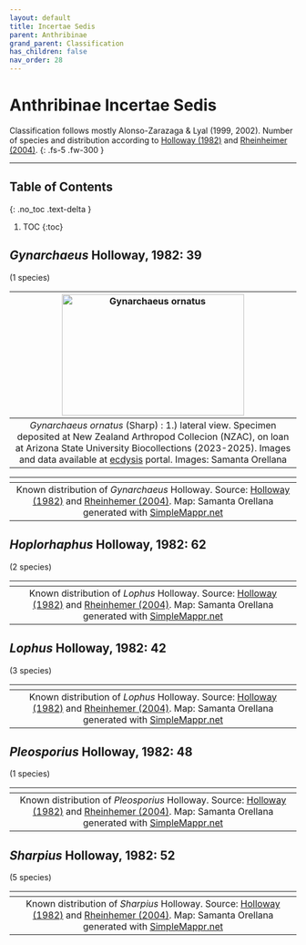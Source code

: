 ```yaml
---
layout: default
title: Incertae Sedis
parent: Anthribinae
grand_parent: Classification
has_children: false
nav_order: 28
---
```



# Anthribinae Incertae Sedis

Classification follows mostly Alonso-Zarazaga & Lyal (1999, 2002). Number of species and distribution according to [Holloway (1982)](https://www.biotaxa.org/fnz/article/view/fnz.3) and [Rheinheimer (2004)](https://www.zobodat.at/pdf/Mitt-Ent-Ver-Stuttgart_39_2004_0001-0244.pdf).
{: .fs-5 .fw-300 }

---

## Table of Contents
{: .no_toc .text-delta }

1. TOC
{:toc}

## _Gynarchaeus_ Holloway, 1982: 39
(1 species)

| [<img src="https://ecdysis.org/imglib/ecdysis/Anthribidae/202305/NZAC_Gynarchaeusfemale_lateral_1684179632.jpg" alt="Gynarchaeus ornatus" width="320" height="213.4">](https://ecdysis.org/imagelib/imgdetails.php?imgid=304516)  | 
|:--:| 
|_Gynarchaeus ornatus_ (Sharp) : 1.) lateral view. Specimen deposited at New Zealand Arthropod Collecion (NZAC), on loan at Arizona State University Biocollections (2023-2025). Images and data available at [ecdysis](https://serv.biokic.asu.edu/ecdysis/index.php) portal. Images: Samanta Orellana|

|<img src="https://www.simplemappr.net/map/20708" alt="" />| 
|:--:| 
|Known distribution of _Gynarchaeus_ Holloway. Source: [Holloway (1982)](https://www.biotaxa.org/fnz/article/view/fnz.3) and [Rheinhemer (2004)](https://www.zobodat.at/pdf/Mitt-Ent-Ver-Stuttgart_39_2004_0001-0244.pdf). Map: Samanta Orellana generated with [SimpleMappr.net](https://www.simplemappr.net/) |

## _Hoplorhaphus_ Holloway, 1982: 62
(2 species)

|<img src="https://www.simplemappr.net/map/20736" alt="" />|  
|:--:| 
|Known distribution of _Lophus_ Holloway. Source: [Holloway (1982)](https://www.biotaxa.org/fnz/article/view/fnz.3) and [Rheinhemer (2004)](https://www.zobodat.at/pdf/Mitt-Ent-Ver-Stuttgart_39_2004_0001-0244.pdf). Map: Samanta Orellana generated with [SimpleMappr.net](https://www.simplemappr.net/) |

## _Lophus_ Holloway, 1982: 42
(3 species)

|<img src="https://www.simplemappr.net/map/20733" alt="" /> |
|:--:| 
|Known distribution of _Lophus_ Holloway. Source: [Holloway (1982)](https://www.biotaxa.org/fnz/article/view/fnz.3) and [Rheinhemer (2004)](https://www.zobodat.at/pdf/Mitt-Ent-Ver-Stuttgart_39_2004_0001-0244.pdf). Map: Samanta Orellana generated with [SimpleMappr.net](https://www.simplemappr.net/) |

## _Pleosporius_ Holloway, 1982: 48
(1 species)

|<img src="https://www.simplemappr.net/map/20734" alt="" />|
|:--:| 
|Known distribution of _Pleosporius_ Holloway. Source: [Holloway (1982)](https://www.biotaxa.org/fnz/article/view/fnz.3) and [Rheinhemer (2004)](https://www.zobodat.at/pdf/Mitt-Ent-Ver-Stuttgart_39_2004_0001-0244.pdf). Map: Samanta Orellana generated with [SimpleMappr.net](https://www.simplemappr.net/) |

## _Sharpius_ Holloway, 1982: 52
(5 species)

|<img src="https://www.simplemappr.net/map/20735" alt="" />| 
|:--:| 
|Known distribution of _Sharpius_ Holloway. Source: [Holloway (1982)](https://www.biotaxa.org/fnz/article/view/fnz.3) and [Rheinhemer (2004)](https://www.zobodat.at/pdf/Mitt-Ent-Ver-Stuttgart_39_2004_0001-0244.pdf). Map: Samanta Orellana generated with [SimpleMappr.net](https://www.simplemappr.net/) |
